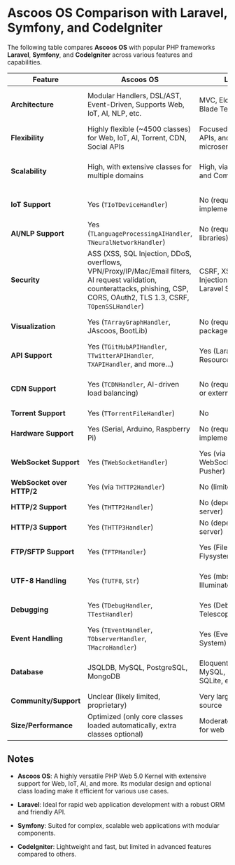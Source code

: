 # Ascoos OS Comparison with Laravel, Symfony, and CodeIgniter

The following table compares **Ascoos OS** with popular PHP frameworks **Laravel**, **Symfony**, and **CodeIgniter** across various features and capabilities.

| **Feature**                | **Ascoos OS**                                                                | **Laravel**                                              | **Symfony**                                              | **CodeIgniter**                                          |
|----------------------------|------------------------------------------------------------------------------|----------------------------------------------------------|----------------------------------------------------------|----------------------------------------------------------|
| **Architecture**           | Modular Handlers, DSL/AST, Event-Driven, Supports Web, IoT, AI, NLP, etc.    | MVC, Eloquent ORM, Blade Templating                      | Component-Based, MVC, Dependency Injection               | MVC, Lightweight Framework                              |
| **Flexibility**            | Highly flexible (~4500 classes) for Web, IoT, AI, Torrent, CDN, Social APIs   | Focused on Web, APIs, and microservices                  | Focused on Web, APIs, and microservices                  | Lightweight, focused on Web and APIs                    |
| **Scalability**            | High, with extensive classes for multiple domains                            | High, via packages and Composer                         | High, via components and bundles                        | Moderate, limited compared to others                    |
| **IoT Support**            | Yes (`TIoTDeviceHandler`)                                                    | No (requires custom implementation)                      | No (requires custom implementation)                      | No (requires custom implementation)                     |
| **AI/NLP Support**         | Yes (`TLanguageProcessingAIHandler`, `TNeuralNetworkHandler`)                 | No (requires external libraries)                         | No (requires external libraries)                         | No (requires external libraries)                        |
| **Security**               | ASS (XSS, SQL Injection, DDoS, overflows, VPN/Proxy/IP/Mac/Email filters, AI request validation, counterattacks, phishing, CSP, CORS, OAuth2, TLS 1.3, CSRF, `TOpenSSLHandler`) | CSRF, XSS, SQL Injection Protection, Laravel Security    | Security Component, CSRF, OAuth, Firewall                | CSRF, XSS, Input Filtering                              |
| **Visualization**          | Yes (`TArrayGraphHandler`, JAscoos, BootLib)                                 | No (requires packages like Charts)                      | No (requires bundles)                                    | No (requires custom implementation)                     |
| **API Support**            | Yes (`TGitHubAPIHandler`, `TTwitterAPIHandler`, `TXAPIHandler`, and more...)  | Yes (Laravel API Resource, Passport)                     | Yes (API Platform)                                       | Yes (RESTful Controller)                                |
| **CDN Support**            | Yes (`TCDNHandler`, AI-driven load balancing)                                 | No (requires custom or external services)                | No (requires custom or external services)                | No (requires custom implementation)                     |
| **Torrent Support**        | Yes (`TTorrentFileHandler`)                                                  | No                                                      | No                                                      | No                                                      |
| **Hardware Support**       | Yes (Serial, Arduino, Raspberry Pi)                                          | No (requires custom implementation)                      | No (requires custom implementation)                      | No (requires custom implementation)                     |
| **WebSocket Support**      | Yes (`TWebSocketHandler`)                                                    | Yes (via Laravel WebSockets or Pusher)                   | Yes (via bundles or Ratchet)                             | No (requires custom implementation)                     |
| **WebSocket over HTTP/2**  | Yes (via `THTTP2Handler`)                                                    | No (limited support)                                    | No (limited support)                                    | No                                                      |
| **HTTP/2 Support**         | Yes (`THTTP2Handler`)                                                        | No (depends on server)                                  | No (depends on server)                                  | No (depends on server)                                  |
| **HTTP/3 Support**         | Yes (`THTTP3Handler`)                                                        | No (depends on server)                                  | No (depends on server)                                  | No (depends on server)                                  |
| **FTP/SFTP Support**       | Yes (`TFTPHandler`)                                                          | Yes (Filesystem, Flysystem)                             | Yes (Filesystem Component, Flysystem)                    | Yes (FTP Library)                                       |
| **UTF-8 Handling**         | Yes (`TUTF8`, `Str`)                                                         | Yes (mbstring, Illuminate\Support\Str)                   | Yes (mbstring, String Component)                         | Partial (mbstring)                                      |
| **Debugging**              | Yes (`TDebugHandler`, `TTestHandler`)                                        | Yes (Debugbar, Telescope)                               | Yes (Debug Component, Profiler)                          | Basic (Log Viewer)                                      |
| **Event Handling**         | Yes (`TEventHandler`, `TObserverHandler`, `TMacroHandler`)                   | Yes (Event/Listener System)                             | Yes (Event Dispatcher)                                   | No (requires custom implementation)                     |
| **Database**               | JSQLDB, MySQL, PostgreSQL, MongoDB                                           | Eloquent ORM, MySQL, PostgreSQL, SQLite, etc.            | Doctrine ORM, MySQL, PostgreSQL, SQLite, etc.            | Query Builder, MySQL, PostgreSQL, SQLite                |
| **Community/Support**      | Unclear (likely limited, proprietary)                                        | Very large, open-source                                 | Large, open-source                                       | Smaller, open-source                                    |
| **Size/Performance**       | Optimized (only core classes loaded automatically, extra classes optional)    | Moderate, optimized for web                              | Moderate, optimized for web                              | Lightweight, fast                                        |

## Notes
- **Ascoos OS**: A highly versatile PHP Web 5.0 Kernel with extensive support for Web, IoT, AI, and more. Its modular design and optional class loading make it efficient for various use cases.
- **Laravel**: Ideal for rapid web application development with a robust ORM and friendly API.
- **Symfony**: Suited for complex, scalable web applications with modular components.

- **CodeIgniter**: Lightweight and fast, but limited in advanced features compared to others.
